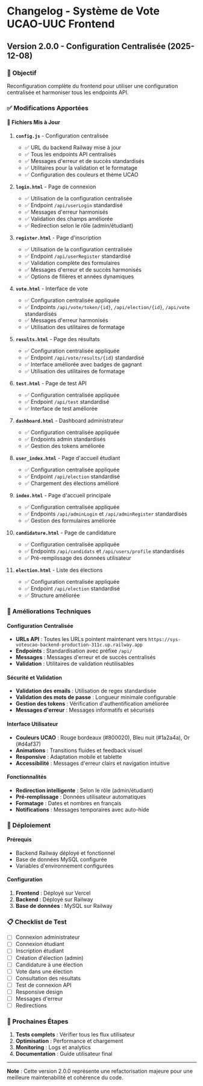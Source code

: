 # Changelog - Système de Vote UCAO-UUC Frontend

## Version 2.0.0 - Configuration Centralisée (2025-12-08)

### 🎯 Objectif
Reconfiguration complète du frontend pour utiliser une configuration centralisée et harmoniser tous les endpoints API.

### ✅ Modifications Apportées

#### 📁 Fichiers Mis à Jour

1. **`config.js`** - Configuration centralisée
   - ✅ URL du backend Railway mise à jour
   - ✅ Tous les endpoints API centralisés
   - ✅ Messages d'erreur et de succès standardisés
   - ✅ Utilitaires pour la validation et le formatage
   - ✅ Configuration des couleurs et thème UCAO

2. **`login.html`** - Page de connexion
   - ✅ Utilisation de la configuration centralisée
   - ✅ Endpoint `/api/userLogin` standardisé
   - ✅ Messages d'erreur harmonisés
   - ✅ Validation des champs améliorée
   - ✅ Redirection selon le rôle (admin/étudiant)

3. **`register.html`** - Page d'inscription
   - ✅ Utilisation de la configuration centralisée
   - ✅ Endpoint `/api/userRegister` standardisé
   - ✅ Validation complète des formulaires
   - ✅ Messages d'erreur et de succès harmonisés
   - ✅ Options de filières et années dynamiques

4. **`vote.html`** - Interface de vote
   - ✅ Configuration centralisée appliquée
   - ✅ Endpoints `/api/vote/token/{id}`, `/api/election/{id}`, `/api/vote` standardisés
   - ✅ Messages d'erreur harmonisés
   - ✅ Utilisation des utilitaires de formatage

5. **`results.html`** - Page des résultats
   - ✅ Configuration centralisée appliquée
   - ✅ Endpoint `/api/vote/results/{id}` standardisé
   - ✅ Interface améliorée avec badges de gagnant
   - ✅ Utilisation des utilitaires de formatage

6. **`test.html`** - Page de test API
   - ✅ Configuration centralisée appliquée
   - ✅ Endpoint `/api/test` standardisé
   - ✅ Interface de test améliorée

7. **`dashboard.html`** - Dashboard administrateur
   - ✅ Configuration centralisée appliquée
   - ✅ Endpoints admin standardisés
   - ✅ Gestion des tokens améliorée

8. **`user_index.html`** - Page d'accueil étudiant
   - ✅ Configuration centralisée appliquée
   - ✅ Endpoint `/api/election` standardisé
   - ✅ Chargement des élections amélioré

9. **`index.html`** - Page d'accueil principale
   - ✅ Configuration centralisée appliquée
   - ✅ Endpoints `/api/adminLogin` et `/api/adminRegister` standardisés
   - ✅ Gestion des formulaires améliorée

10. **`candidature.html`** - Page de candidature
    - ✅ Configuration centralisée appliquée
    - ✅ Endpoints `/api/candidats` et `/api/users/profile` standardisés
    - ✅ Pré-remplissage des données utilisateur

11. **`election.html`** - Liste des élections
    - ✅ Configuration centralisée appliquée
    - ✅ Endpoint `/api/election` standardisé
    - ✅ Structure améliorée

### 🔧 Améliorations Techniques

#### Configuration Centralisée
- **URLs API** : Toutes les URLs pointent maintenant vers `https://sys-voteucao-backend-production-311c.up.railway.app`
- **Endpoints** : Standardisation avec préfixe `/api/`
- **Messages** : Messages d'erreur et de succès centralisés
- **Validation** : Utilitaires de validation réutilisables

#### Sécurité et Validation
- **Validation des emails** : Utilisation de regex standardisée
- **Validation des mots de passe** : Longueur minimale configurable
- **Gestion des tokens** : Vérification d'authentification améliorée
- **Messages d'erreur** : Messages informatifs et sécurisés

#### Interface Utilisateur
- **Couleurs UCAO** : Rouge bordeaux (#800020), Bleu nuit (#1a2a4a), Or (#d4af37)
- **Animations** : Transitions fluides et feedback visuel
- **Responsive** : Adaptation mobile et tablette
- **Accessibilité** : Messages d'erreur clairs et navigation intuitive

#### Fonctionnalités
- **Redirection intelligente** : Selon le rôle (admin/étudiant)
- **Pré-remplissage** : Données utilisateur automatiques
- **Formatage** : Dates et nombres en français
- **Notifications** : Messages temporaires avec auto-hide

### 🚀 Déploiement

#### Prérequis
- Backend Railway déployé et fonctionnel
- Base de données MySQL configurée
- Variables d'environnement configurées

#### Configuration
1. **Frontend** : Déployé sur Vercel
2. **Backend** : Déployé sur Railway
3. **Base de données** : MySQL sur Railway

### 📋 Checklist de Test

- [ ] Connexion administrateur
- [ ] Connexion étudiant
- [ ] Inscription étudiant
- [ ] Création d'élection (admin)
- [ ] Candidature à une élection
- [ ] Vote dans une élection
- [ ] Consultation des résultats
- [ ] Test de connexion API
- [ ] Responsive design
- [ ] Messages d'erreur
- [ ] Redirections

### 🔄 Prochaines Étapes

1. **Tests complets** : Vérifier tous les flux utilisateur
2. **Optimisation** : Performance et chargement
3. **Monitoring** : Logs et analytics
4. **Documentation** : Guide utilisateur final

---

**Note** : Cette version 2.0.0 représente une refactorisation majeure pour une meilleure maintenabilité et cohérence du code.

